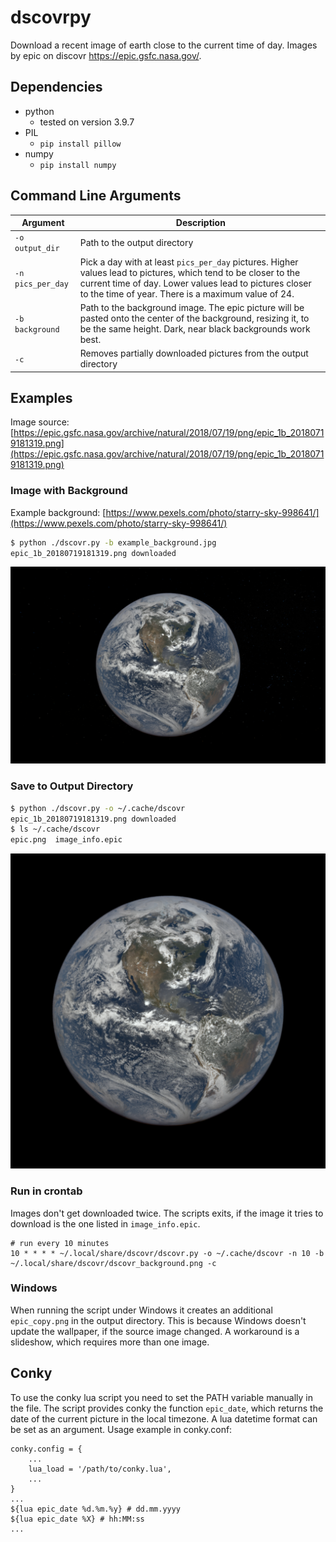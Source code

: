 # dscovrpy
Download a recent image of earth close to the current time of day. Images by epic on discovr https://epic.gsfc.nasa.gov/.

## Dependencies

- python
    - tested on version 3.9.7
- PIL
    - `pip install pillow`
- numpy
    - `pip install numpy`

## Command Line Arguments

Argument | Description
--- | ---
`-o output_dir` | Path to the output directory
`-n pics_per_day` | Pick a day with at least `pics_per_day` pictures. Higher values lead to pictures, which tend to be closer to the current time of day. Lower values lead to pictures closer to the time of year. There is a maximum value of 24.
`-b background` | Path to the background image. The epic picture will be pasted onto the center of the background, resizing it, to be the same height. Dark, near black backgrounds work best.
`-c ` | Removes partially downloaded pictures from the output directory

## Examples

Image source: [https://epic.gsfc.nasa.gov/archive/natural/2018/07/19/png/epic_1b_20180719181319.png](https://epic.gsfc.nasa.gov/archive/natural/2018/07/19/png/epic_1b_20180719181319.png)

### Image with Background

Example background: [https://www.pexels.com/photo/starry-sky-998641/](https://www.pexels.com/photo/starry-sky-998641/)

``` bash
$ python ./dscovr.py -b example_background.jpg
epic_1b_20180719181319.png downloaded
``` 

![Epic with background](example_epic_background.png)

### Save to Output Directory

``` bash
$ python ./dscovr.py -o ~/.cache/dscovr
epic_1b_20180719181319.png downloaded
$ ls ~/.cache/dscovr
epic.png  image_info.epic
```

![Epic](example_epic.png)

### Run in crontab

Images don't get downloaded twice. The scripts exits, if the image it tries to download is the one listed in `image_info.epic`.

```
# run every 10 minutes
10 * * * * ~/.local/share/dscovr/dscovr.py -o ~/.cache/dscovr -n 10 -b ~/.local/share/dscovr/dscovr_background.png -c
```

### Windows

When running the script under Windows it creates an additional `epic_copy.png` in the output directory. This is because Windows doesn't update the wallpaper, if the source image changed. A workaround is a slideshow, which requires more than one image.

## Conky

To use the conky lua script you need to set the PATH variable manually in the file. The script provides conky the function `epic_date`, which returns the date of the current picture in the local timezone. A lua datetime format can be set as an argument. Usage example in conky.conf:

```
conky.config = {
    ...
    lua_load = '/path/to/conky.lua',
    ...
}
...
${lua epic_date %d.%m.%y} # dd.mm.yyyy
${lua epic_date %X} # hh:MM:ss
...
```
